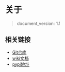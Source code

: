# 关于


> document_version: 1.1


## 相关链接

- [Git仓库](https://gitee.com/bode135/bddjango)
- [wiki文档](https://gitee.com/bode135/wiki_bddjango)
- [pypi地址](https://pypi.org/project/bddjango/)

